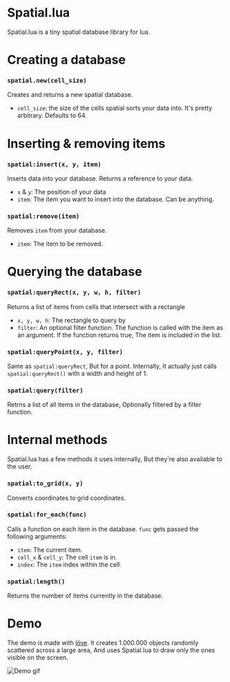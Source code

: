# Spatial.lua
Spatial.lua is a tiny spatial database library for lua.

# Creating a database
### `spatial.new(cell_size)`
Creates and returns a new spatial database. 
* `cell_size`: the size of the cells spatial sorts your data into. It's pretty arbitrary. Defaults to 64.
# Inserting & removing items
### `spatial:insert(x, y, item)`
Inserts data into your database. Returns a reference to your data.
* `x` & `y`: The position of your data
* `item`: The item you want to insert into the database. Can be anything.
### `spatial:remove(item)`
Removes `item` from your database.
* `item`: The item to be removed.
# Querying the database 
### `spatial:queryRect(x, y, w, h, filter)`
Returns a list of items from cells that intersect with a rectangle
* `x, y, w, h`: The rectangle to query by
* `filter`: An optional filter function. The function is called with the item as an argument. If the function returns true, The item is included in the list.
### `spatial:queryPoint(x, y, filter)`
Same as `spatial:queryRect`, But for a point. Internally, It actually just calls `spatial:queryRect()` with a width and height of 1.
### `spatial:query(filter)`
Retrns a list of all items in the database, Optionally filtered by a filter function.
# Internal methods
Spatial.lua has a few methods it uses internally, But they're also available to the user.
### `spatial:to_grid(x, y)`
Converts coordinates to grid coordinates.
### `spatial:for_each(func)`
Calls a function on each item in the database. `func` gets passed the following arguments:
* `item`: The current item.
* `cell_x` & `cell_y`: The cell `item` is in.
* `index`: The `item` index within the cell.
### `spatial:length()`
Returns the number of items currently in the database.
# Demo
The demo is made with [löve](https://love2d.org/). It creates 1.000.000 objects randomly scattered across a large area, And uses Spatial.lua to draw only the ones visible on the screen.


![Demo gif](https://github.com/veethree/spatial/blob/main/Demo/demo_gif.gif)
